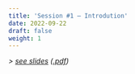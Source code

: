```yaml
---
title: 'Session #1 — Introdution'
date: 2022-09-22
draft: false
weight: 1
---
```


_> [see slides](/slides/session1.htm)_ _([.pdf](/files/LSPRI2224_slides_session1.pdf))_